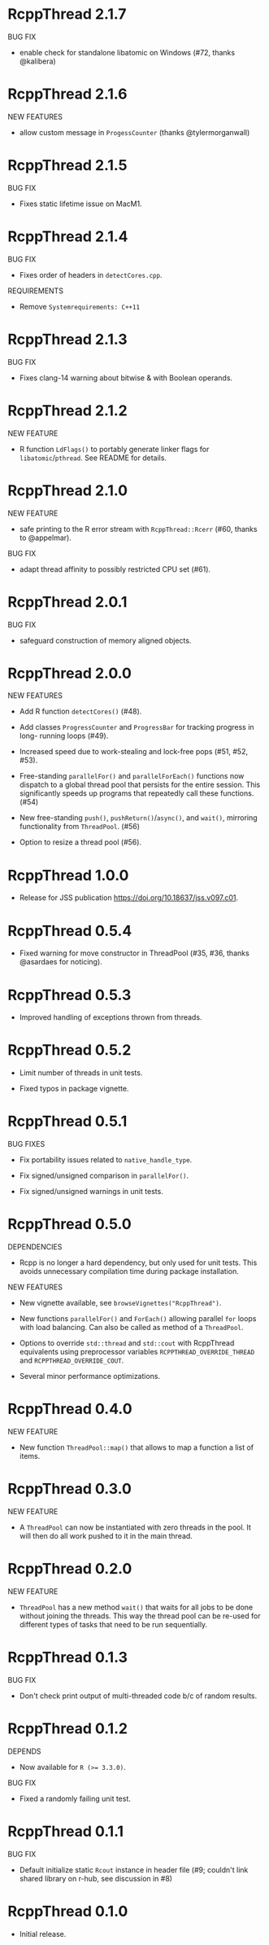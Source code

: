 # RcppThread 2.1.7

BUG FIX

* enable check for standalone libatomic on Windows (#72, thanks @kalibera)


# RcppThread 2.1.6

NEW FEATURES

* allow custom message in `ProgessCounter` (thanks @tylermorganwall)


# RcppThread 2.1.5

BUG FIX

* Fixes static lifetime issue on MacM1.

# RcppThread 2.1.4

BUG FIX

* Fixes order of headers in `detectCores.cpp`.

REQUIREMENTS

* Remove `Systemrequirements: C++11`


# RcppThread 2.1.3

BUG FIX

* Fixes clang-14 warning about bitwise & with Boolean operands.


# RcppThread 2.1.2

NEW FEATURE

* R function `LdFlags()` to portably generate linker flags for `libatomic`/`pthread`. See README for details.

  
# RcppThread 2.1.0

NEW FEATURE

* safe printing to the R error stream with `RcppThread::Rcerr` (#60, thanks to
  @appelmar).

BUG FIX

* adapt thread affinity to possibly restricted CPU set (#61).


# RcppThread 2.0.1

BUG FIX

* safeguard construction of memory aligned objects.


# RcppThread 2.0.0

NEW FEATURES

* Add R function `detectCores()` (#48).

* Add classes `ProgressCounter` and `ProgressBar` for tracking progress in long-
  running loops (#49).

* Increased speed due to work-stealing and lock-free pops (#51, #52, #53).

* Free-standing `parallelFor()` and `parallelForEach()` functions now dispatch 
  to a global thread pool that persists for the entire session. This 
  significantly speeds up programs that repeatedly call these functions. (#54)
  
* New free-standing `push()`, `pushReturn()`/`async()`, and `wait()`, mirroring
  functionality from `ThreadPool`. (#56)

* Option to resize a thread pool (#56).


# RcppThread 1.0.0

* Release for JSS publication https://doi.org/10.18637/jss.v097.c01.


# RcppThread 0.5.4

* Fixed warning for move constructor in ThreadPool (#35, #36, thanks @asardaes 
  for noticing).


# RcppThread 0.5.3

* Improved handling of exceptions thrown from threads.


# RcppThread 0.5.2

* Limit number of threads in unit tests.

* Fixed typos in package vignette.


# RcppThread 0.5.1

BUG FIXES

* Fix portability issues related to `native_handle_type`.

* Fix signed/unsigned comparison in `parallelFor()`.

* Fix signed/unsigned warnings in unit tests.


# RcppThread 0.5.0

DEPENDENCIES

* Rcpp is no longer a hard dependency, but only used for unit tests. This avoids unnecessary compilation time during package installation. 

NEW FEATURES

* New vignette available, see `browseVignettes("RcppThread")`.

* New functions `parallelFor()` and `ForEach()` allowing parallel `for` loops 
  with load balancing. Can also be called as method of a `ThreadPool`.

* Options to override `std::thread` and `std::cout` with RcppThread equivalents 
  using preprocessor variables `RCPPTHREAD_OVERRIDE_THREAD` and 
  `RCPPTHREAD_OVERRIDE_COUT`.
  
* Several minor performance optimizations.


# RcppThread 0.4.0

NEW FEATURE

* New function `ThreadPool::map()` that allows to map a function a list of items.


# RcppThread 0.3.0

NEW FEATURE

* A `ThreadPool` can now be instantiated with zero threads in the pool. It
  will then do all work pushed to it in the main thread.


# RcppThread 0.2.0

NEW FEATURE

* `ThreadPool` has a new method `wait()` that waits for all jobs to be done 
  without joining the threads. This way the thread pool can be re-used for 
  different types of tasks that need to be run sequentially.


# RcppThread 0.1.3

BUG FIX

* Don't check print output of multi-threaded code b/c of random results.


# RcppThread 0.1.2

DEPENDS

* Now available for `R (>= 3.3.0)`.

BUG FIX

* Fixed a randomly failing unit test.


# RcppThread 0.1.1

BUG FIX

* Default initialize static `Rcout` instance in header file (#9; couldn't link
  shared library on r-hub, see discussion in #8) 


# RcppThread 0.1.0

* Initial release.
